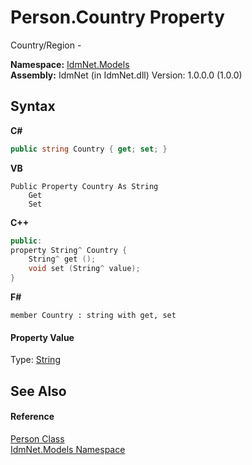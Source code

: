 # Person.Country Property 
 

Country/Region -

**Namespace:**&nbsp;<a href="N_IdmNet_Models">IdmNet.Models</a><br />**Assembly:**&nbsp;IdmNet (in IdmNet.dll) Version: 1.0.0.0 (1.0.0)

## Syntax

**C#**<br />
``` C#
public string Country { get; set; }
```

**VB**<br />
``` VB
Public Property Country As String
	Get
	Set
```

**C++**<br />
``` C++
public:
property String^ Country {
	String^ get ();
	void set (String^ value);
}
```

**F#**<br />
``` F#
member Country : string with get, set

```


#### Property Value
Type: <a href="http://msdn2.microsoft.com/en-us/library/s1wwdcbf" target="_blank">String</a>

## See Also


#### Reference
<a href="T_IdmNet_Models_Person">Person Class</a><br /><a href="N_IdmNet_Models">IdmNet.Models Namespace</a><br />